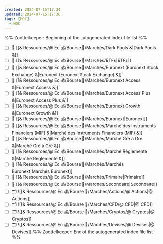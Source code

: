 ```yaml
---
created: 2024-07-15T17:34
updated: 2024-07-15T17:36
tags: [MOC]
  - MOC
---
```

%% Zoottelkeeper: Beginning of the autogenerated index file list  %%
- [ ] 📄 [[& Ressources/@ Ec 💰/Bourse 👛/Marchés/Dark Pools &|Dark Pools &]]
- [ ] 📄 [[& Ressources/@ Ec 💰/Bourse 👛/Marchés/ETFs|ETFs]]
- [ ] 📄 [[& Ressources/@ Ec 💰/Bourse 👛/Marchés/Euronext (Euronext Stock Exchange) &|Euronext (Euronext Stock Exchange) &]]
- [ ] 📄 [[& Ressources/@ Ec 💰/Bourse 👛/Marchés/Euronext Access &|Euronext Access &]]
- [ ] 📄 [[& Ressources/@ Ec 💰/Bourse 👛/Marchés/Euronext Access Plus &|Euronext Access Plus &]]
- [ ] 📄 [[& Ressources/@ Ec 💰/Bourse 👛/Marchés/Euronext Growth &|Euronext Growth &]]
- [ ] 📄 [[& Ressources/@ Ec 💰/Bourse 👛/Marchés/Euronext|Euronext]]
- [ ] 📄 [[& Ressources/@ Ec 💰/Bourse 👛/Marchés/Marché des Instruments Financiers (MIF) &|Marché des Instruments Financiers (MIF) &]]
- [ ] 📄 [[& Ressources/@ Ec 💰/Bourse 👛/Marchés/Marché Gré à Gré &|Marché Gré à Gré &]]
- [ ] 📄 [[& Ressources/@ Ec 💰/Bourse 👛/Marchés/Marché Règlementé &|Marché Règlementé &]]
- [ ] 📄 [[& Ressources/@ Ec 💰/Bourse 👛/Marchés/Marchés Euronext|Marchés Euronext]]
- [ ] 📄 [[& Ressources/@ Ec 💰/Bourse 👛/Marchés/Primaire|Primaire]]
- [ ] 📄 [[& Ressources/@ Ec 💰/Bourse 👛/Marchés/Secondaire|Secondaire]]
- [ ] 🗂️ ![[& Ressources/@ Ec 💰/Bourse 👛/Marchés/Actions/@ Actions|@ Actions]]
- [ ] 🗂️ ![[& Ressources/@ Ec 💰/Bourse 👛/Marchés/CFD/@ CFD|@ CFD]]
- [ ] 🗂️ ![[& Ressources/@ Ec 💰/Bourse 👛/Marchés/Cryptos/@ Cryptos|@ Cryptos]]
- [ ] 🗂️ ![[& Ressources/@ Ec 💰/Bourse 👛/Marchés/Devises/@ Devises|@ Devises]]
%% Zoottelkeeper: End of the autogenerated index file list  %%
